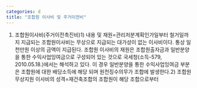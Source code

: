 ```yaml
---
categories: d
title: "조합원 이사비 및 주거이전비"
---
```

1. 조합원이사비(주거이전촉진비)1) 내용 및 재원=관리처분계획인가일부터 철거일까지 지급되는 조합원이사비는 무상으로 지급되는 대가성이 없는 이사비이다. 통상 일천만원 이상의 금액이 지급된다. 조합원 이사비의 재원은 조합원출자금과 일반분양을 통한 수익사업잉여금으로 구성되어 있는 것으로 국세청(소득-579, 2010.05.18.)에서는 해석하고 있다. 이 경우 일반분양을 통한 수익사업잉여금 부분은 조합원에 대한 배당소득에 해당 되며 원천징수의무가 조합에 발생한다.2) 조합원 무상지원 이사비의 성격=재건축조합의 조합원이 해당 조합으로부터